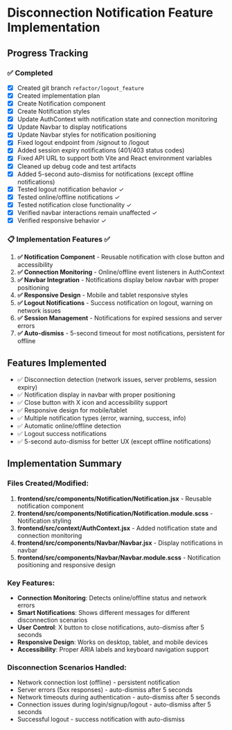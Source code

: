 # Disconnection Notification Feature Implementation

## Progress Tracking

### ✅ Completed
- [x] Created git branch `refactor/logout_feature`
- [x] Created implementation plan
- [x] Create Notification component
- [x] Create Notification styles
- [x] Update AuthContext with notification state and connection monitoring
- [x] Update Navbar to display notifications
- [x] Update Navbar styles for notification positioning
- [x] Fixed logout endpoint from /signout to /logout
- [x] Added session expiry notifications (401/403 status codes)
- [x] Fixed API URL to support both Vite and React environment variables
- [x] Cleaned up debug code and test artifacts
- [x] Added 5-second auto-dismiss for notifications (except offline notifications)
- [x] Tested logout notification behavior ✓
- [x] Tested online/offline notifications ✓
- [x] Tested notification close functionality ✓
- [x] Verified navbar interactions remain unaffected ✓
- [x] Verified responsive behavior ✓

### 📋 Implementation Features ✅

1. **✅ Notification Component** - Reusable notification with close button and accessibility
2. **✅ Connection Monitoring** - Online/offline event listeners in AuthContext
3. **✅ Navbar Integration** - Notifications display below navbar with proper positioning
4. **✅ Responsive Design** - Mobile and tablet responsive styles
5. **✅ Logout Notifications** - Success notification on logout, warning on network issues
6. **✅ Session Management** - Notifications for expired sessions and server errors
7. **✅ Auto-dismiss** - 5-second timeout for most notifications, persistent for offline

## Features Implemented
- ✅ Disconnection detection (network issues, server problems, session expiry)
- ✅ Notification display in navbar with proper positioning
- ✅ Close button with X icon and accessibility support
- ✅ Responsive design for mobile/tablet
- ✅ Multiple notification types (error, warning, success, info)
- ✅ Automatic online/offline detection
- ✅ Logout success notifications
- ✅ 5-second auto-dismiss for better UX (except offline notifications)

## Implementation Summary

### Files Created/Modified:
1. **frontend/src/components/Notification/Notification.jsx** - Reusable notification component
2. **frontend/src/components/Notification/Notification.module.scss** - Notification styling
3. **frontend/src/context/AuthContext.jsx** - Added notification state and connection monitoring
4. **frontend/src/components/Navbar/Navbar.jsx** - Display notifications in navbar
5. **frontend/src/components/Navbar/Navbar.module.scss** - Notification positioning and responsive design

### Key Features:
- **Connection Monitoring**: Detects online/offline status and network errors
- **Smart Notifications**: Shows different messages for different disconnection scenarios
- **User Control**: X button to close notifications, auto-dismiss after 5 seconds
- **Responsive Design**: Works on desktop, tablet, and mobile devices
- **Accessibility**: Proper ARIA labels and keyboard navigation support

### Disconnection Scenarios Handled:
- Network connection lost (offline) - persistent notification
- Server errors (5xx responses) - auto-dismiss after 5 seconds
- Network timeouts during authentication - auto-dismiss after 5 seconds
- Connection issues during login/signup/logout - auto-dismiss after 5 seconds
- Successful logout - success notification with auto-dismiss
